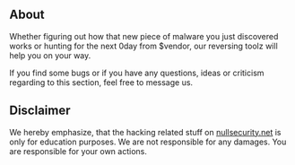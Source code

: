 About
-----
Whether figuring out how that new piece of malware you just discovered works or
hunting for the next 0day from $vendor, our reversing toolz will help you on
your way.

If you find some bugs or if you have any questions, ideas or criticism regarding
to this section, feel free to message us.

Disclaimer
----------
We hereby emphasize, that the hacking related stuff on
[nullsecurity.net](http://nullsecurity.net) is only for education purposes.
We are not responsible for any damages. You are responsible for your own
actions.
